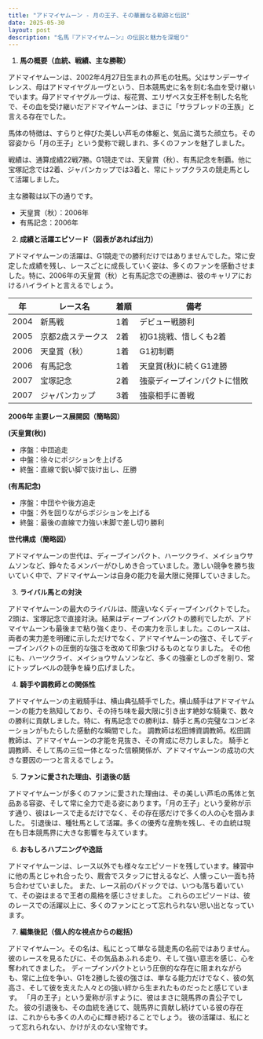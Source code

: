 ```yaml
---
title: "アドマイヤムーン - 月の王子、その華麗なる軌跡と伝説"
date: 2025-05-30
layout: post
description: "名馬『アドマイヤムーン』の伝説と魅力を深堀り"
---
```


1. **馬の概要（血統、戦績、主な勝鞍）**

アドマイヤムーンは、2002年4月27日生まれの芦毛の牡馬。父はサンデーサイレンス、母はアドマイヤグルーヴという、日本競馬史に名を刻む名血を受け継いでいます。母アドマイヤグルーヴは、桜花賞、エリザベス女王杯を制した名牝で、その血を受け継いだアドマイヤムーンは、まさに「サラブレッドの王族」と言える存在でした。

馬体の特徴は、すらりと伸びた美しい芦毛の体躯と、気品に満ちた顔立ち。その容姿から「月の王子」という愛称で親しまれ、多くのファンを魅了しました。

戦績は、通算成績22戦7勝。G1競走では、天皇賞（秋）、有馬記念を制覇。他に宝塚記念では2着、ジャパンカップでは3着と、常にトップクラスの競走馬として活躍しました。

主な勝鞍は以下の通りです。

* 天皇賞（秋）：2006年
* 有馬記念：2006年


2. **成績と活躍エピソード（図表があれば出力）**

アドマイヤムーンの活躍は、G1競走での勝利だけではありませんでした。常に安定した成績を残し、レースごとに成長していく姿は、多くのファンを感動させました。特に、2006年の天皇賞（秋）と有馬記念での連勝は、彼のキャリアにおけるハイライトと言えるでしょう。

| 年 | レース名             | 着順 | 備考                                     |
|---|----------------------|-----|------------------------------------------|
| 2004 | 新馬戦               | 1着 | デビュー戦勝利                           |
| 2005 | 京都2歳ステークス     | 2着 | 初G1挑戦、惜しくも2着                   |
| 2006 | 天皇賞（秋）         | 1着 | G1初制覇                                 |
| 2006 | 有馬記念             | 1着 | 天皇賞(秋)に続くG1連勝                   |
| 2007 | 宝塚記念             | 2着 | 強豪ディープインパクトに惜敗             |
| 2007 | ジャパンカップ         | 3着 | 強豪相手に善戦                           |


**2006年 主要レース展開図（簡略図）**

**(天皇賞(秋))**

* 序盤：中団追走
* 中盤：徐々にポジションを上げる
* 終盤：直線で鋭い脚で抜け出し、圧勝

**(有馬記念)**

* 序盤：中団やや後方追走
* 中盤：外を回りながらポジションを上げる
* 終盤：最後の直線で力強い末脚で差し切り勝利


**世代構成（簡略図）**

アドマイヤムーンの世代は、ディープインパクト、ハーツクライ、メイショウサムソンなど、錚々たるメンバーがひしめき合っていました。激しい競争を勝ち抜いていく中で、アドマイヤムーンは自身の能力を最大限に発揮していきました。


3. **ライバル馬との対決**

アドマイヤムーンの最大のライバルは、間違いなくディープインパクトでした。2頭は、宝塚記念で直接対決。結果はディープインパクトの勝利でしたが、アドマイヤムーンも最後まで粘り強く走り、その実力を示しました。このレースは、両者の実力差を明確に示しただけでなく、アドマイヤムーンの強さ、そしてディープインパクトの圧倒的な強さを改めて印象づけるものとなりました。  その他にも、ハーツクライ、メイショウサムソンなど、多くの強豪としのぎを削り、常にトップレベルの競争を繰り広げました。


4. **騎手や調教師との関係性**

アドマイヤムーンの主戦騎手は、横山典弘騎手でした。横山騎手はアドマイヤムーンの能力を熟知しており、その持ち味を最大限に引き出す絶妙な騎乗で、数々の勝利に貢献しました。特に、有馬記念での勝利は、騎手と馬の完璧なコンビネーションがもたらした感動的な瞬間でした。  調教師は松田博資調教師。松田調教師は、アドマイヤムーンの才能を見抜き、その育成に尽力しました。  騎手と調教師、そして馬の三位一体となった信頼関係が、アドマイヤムーンの成功の大きな要因の一つと言えるでしょう。


5. **ファンに愛された理由、引退後の話**

アドマイヤムーンが多くのファンに愛された理由は、その美しい芦毛の馬体と気品ある容姿、そして常に全力で走る姿にあります。「月の王子」という愛称が示す通り、彼はレースで走るだけでなく、その存在感だけで多くの人の心を掴みました。  引退後は、種牡馬として活躍。多くの優秀な産駒を残し、その血統は現在も日本競馬界に大きな影響を与えています。


6. **おもしろハプニングや逸話**

アドマイヤムーンは、レース以外でも様々なエピソードを残しています。練習中に他の馬とじゃれ合ったり、厩舎でスタッフに甘えるなど、人懐っこい一面も持ち合わせていました。  また、レース前のパドックでは、いつも落ち着いていて、その姿はまるで王者の風格を感じさせました。  これらのエピソードは、彼のレースでの活躍以上に、多くのファンにとって忘れられない思い出となっています。


7. **編集後記（個人的な視点からの総括）**

アドマイヤムーン。その名は、私にとって単なる競走馬の名前ではありません。  彼のレースを見るたびに、その気品あふれる走り、そして強い意志を感じ、心を奪われてきました。  ディープインパクトという圧倒的な存在に阻まれながらも、常に上位を争い、G1を2勝した彼の強さは、単なる能力だけでなく、彼の気高さ、そして彼を支えた人々との強い絆から生まれたものだったと感じています。  「月の王子」という愛称が示すように、彼はまさに競馬界の貴公子でした。  彼の引退後も、その血統を通じて、競馬界に貢献し続けている彼の存在は、これからも多くの人の心に輝き続けることでしょう。  彼の活躍は、私にとって忘れられない、かけがえのない宝物です。
